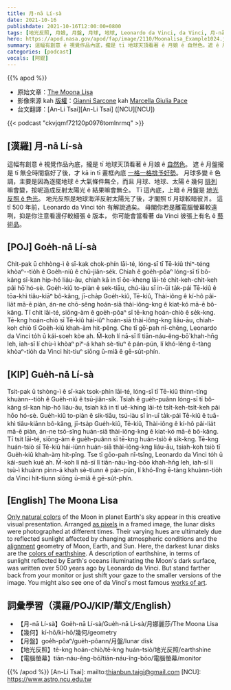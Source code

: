 ```yaml
---
title: 月-nā Lí-sà
date: 2021-10-16
publishdate: 2021-10-16T12:00:00+0800
tags: [地光反照, 月娘, 月盤, 月球, 地球, Leonardo da Vinci, da Vinci, 月-nā Lí-sà]
hero: https://apod.nasa.gov/apod/fap/image/2110/Moonalisa_Example1024.jpg
summary: 這幅有創意 ê 視覺作品內底，攏是 tī 地球天頂看著 ê 月娘 ê 自然色。遮 ê 月盤攏是 tī 無仝時間翕好了後，才 kā in tī 畫框內底一格一格排予好勢。
categories: [podcast]
vocals: [阿錕]
---
```


{{% apod %}}

- 原始文章：[The Moona Lisa](https://apod.nasa.gov/apod/ap211016.html)
- 影像來源 kah [版權][copyright]：[Gianni Sarcone](https://en.wikipedia.org/wiki/Gianni_A._Sarcone) kah [Marcella Giulia Pace](https://greenflash.photo/about-me/)
- 台文翻譯：[An-Li Tsai][An-Li Tsai] ([NCU][NCU])

{{< podcast "ckvjqmf72120p0976tomlnrmq" >}}

## [漢羅] 月-nā Lí-sà
這幅有創意 ê 視覺作品內底，攏是 tī 地球天頂看著 ê 月娘 ê [自然色][Only natural colors]。
遮 ê 月盤攏是 tī 無仝時間翕好了後，才 kā in tī 畫框內底 [一格一格排予好勢][as pixels]。
月球多變 ê 色調，主要是因為逐擺地球 ê 大氣條件無仝，而且 月球、地球、太陽 ê 幾何 [排列][alignment] 嘛會變，按呢造成反射太陽光 ê 結果嘛會無仝。
Tī 這內底，上暗 ê 月盤是 [地光反照 ê 色光][colors of earthshine t]。
地光反照是地球海洋反射太陽光了後，才閣照 tī 月球較暗彼爿。
這 tī 500 年前，Leonardo da Vinci to̍h 有解說過矣。
毋閣你若是離電腦螢幕較遠咧，抑是你注意看邊仔較細張 ê 版本，
你可能會當看著 da Vinci 彼張上有名 ê [藝術品][works of art]。

## [POJ] Goe̍h-nā Lí-sà
Chit-pak ū chhòng-ì ê sī-kak chok-phín lāi-té, lóng-sī tī Tē-kiû thiⁿ-téng khòaⁿ--tio̍h ê Goe̍h-niû ê chū-jiân-se̍k.
Chiah ê goe̍h-pôaⁿ lóng-sī tī bô-kâng sî-kan hip-hó liáu-āu, chiah kā in tī ōe-kheng lāi-té chi̍t-keh-chi̍t-keh pâi hō͘ hó-sè.
Goe̍h-kiû to-piàn ê sek-tiāu, chú-iàu sī in-ūi ta̍k-pái Tē-kiû ê tōa-khì tiâu-kiāⁿ bô-kâng, jī-cha̍p Goe̍h-kiû, Tē-kiû, Thài-iông ê kí-hô pâi-lia̍t mā-ē piàn, án-ne chō-sêng hoán-siā thài-iông-kng ê kiat-kó mā-ē bô-kâng.
Tī chit lāi-té, siōng-àm ê goe̍h-pôaⁿ sī tē-kng hoán-chiò ê se̍k-kng.
Tē-kng hoán-chiò sī Tē-kiû hái-iûⁿ hoán-siā thài-iông-kng liáu-āu, chiah-koh chiò tī Goe̍h-kiû khah-àm hit-pêng.
Che tī gō͘-pah nî-chêng, Leonardo da Vinci to̍h ū kái-soeh kòe ah.
M̄-koh lí nā-sī lî tiān-náu-êng-bō͘ khah-hn̄g leh, iah-sī lí chù-ì khòaⁿ piⁿ-á khah sè-tiuⁿ ê pán-pún,
lí khó-lêng ē-tàng khòaⁿ-tio̍h da Vinci hit-tiuⁿ siōng ū-miâ ê gē-su̍t-phín.

## [KIP] Gue̍h-nā Lí-sà
Tsit-pak ū tshòng-ì ê sī-kak tsok-phín lāi-té, lóng-sī tī Tē-kiû thinn-tíng khuànn--tio̍h ê Gue̍h-niû ê tsū-jiân-si̍k.
Tsiah ê gue̍h-puânn lóng-sī tī bô-kâng sî-kan hip-hó liáu-āu, tsiah kā in tī uē-khing lāi-té tsi̍t-keh-tsi̍t-keh pâi hōo hó-sè.
Gue̍h-kiû to-piàn ê sik-tiāu, tsú-iàu sī in-uī ta̍k-pái Tē-kiû ê tuā-khì tiâu-kiānn bô-kâng, jī-tsa̍p Gue̍h-kiû, Tē-kiû, Thài-iông ê kí-hô pâi-lia̍t mā-ē piàn, án-ne tsō-sîng huán-siā thài-iông-kng ê kiat-kó mā-ē bô-kâng.
Tī tsit lāi-té, siōng-àm ê gue̍h-puânn sī tē-kng huán-tsiò ê si̍k-kng.
Tē-kng huán-tsiò sī Tē-kiû hái-iûnn huán-siā thài-iông-kng liáu-āu, tsiah-koh tsiò tī Gue̍h-kiû khah-àm hit-pîng.
Tse tī gōo-pah nî-tsîng, Leonardo da Vinci to̍h ū kái-sueh kuè ah.
M̄-koh lí nā-sī lî tiān-náu-îng-bōo khah-hn̄g leh, iah-sī lí tsù-ì khuànn pinn-á khah sè-tiunn ê pán-pún,
lí khó-lîng ē-tàng khuànn-tio̍h da Vinci hit-tiunn siōng ū-miâ ê gē-su̍t-phín.

## [English] The Moona Lisa
[Only natural colors][Only natural colors] of the Moon in planet Earth's sky appear in this creative visual presentation.
Arranged [as pixels][as pixels] in a framed image, the lunar disks were photographed at different times.
Their varying hues are ultimately due to reflected sunlight affected by changing atmospheric conditions and the [alignment][alignment] geometry of Moon, Earth, and Sun.
Here, the darkest lunar disks are the [colors of earthshine][colors of earthshine e].
A description of earthshine, in terms of sunlight reflected by Earth's oceans illuminating the Moon's dark surface, was written over 500 years ago by Leonardo da Vinci.
But stand farther back from your monitor or just shift your gaze to the smaller versions of the image.
You might also see one of da Vinci's most famous [works of art][works of art].

## 詞彙學習（漢羅/POJ/KIP/華文/English）
- 【月-nā Lí-sà】Goe̍h-nā Lí-sà/Gue̍h-nā Lí-sà/月娜麗莎/The Moona Lisa
- 【幾何】kí-hô/kí-hô/幾何/geometry
- 【月盤】goe̍h-pôaⁿ/gue̍h-pôann/月盤/lunar disk
- 【地光反照】tē-kng hoán-chiò/tē-kng huán-tsiò/地光反照/earthshine
- 【電腦螢幕】tiān-náu-êng-bō͘/tiān-náu-îng-bōo/電腦螢幕/monitor

{{% /apod %}}
[An-Li Tsai]: mailto:thianbun.taigi@gmail.com
[NCU]: https://www.astro.ncu.edu.tw

[copyright]: https://apod.nasa.gov/apod/fap/lib/about_apod.html#srapply

[Only natural colors]:https://apod.nasa.gov/apod/ap201111.html
[as pixels]:https://en.wikipedia.org/wiki/Gianni_A._Sarcone#/media/File:Gianni_Sarcone,_2001,_Master_of_Number,_mixed_media_-_collage,_76_x_76_cm,_Museum_of_Illusions,_Kuala_Lumpur.jpg
[alignment]:https://svs.gsfc.nasa.gov/4874
[colors of earthshine e]:https://apod.nasa.gov/apod/ap210710.html
[colors of earthshine t]:https://apod.tw/daily/20210710/
[works of art]:https://artsandculture.google.com/asset/portrait-of-lisa-gherardini-wife-of-francesco-del-giocondo-known-as-monna-lisa-la-gioconda-or-mona-lisa-1503-1519-leonardo-di-ser-piero-da-vinci-dit-l%C3%A9onard-de-vinci-1452-1519-paris-mus%C3%A9e-du-louvre/uQGZ28lYUJ3OGw?hl=en
